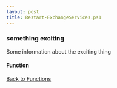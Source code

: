 ```yaml
---
layout: post
title: Restart-ExchangeServices.ps1
---
```


### something exciting

Some information about the exciting thing

#### Function

<script src="https://gist-it.appspot.com/github.com/BanterBoy/scripts-blog/blob/master/PowerShell/functions/exchange/Restart-ExchangeServices.ps1"></script>

<a href="/menu/_pages/functions.html">Back to Functions</a>
